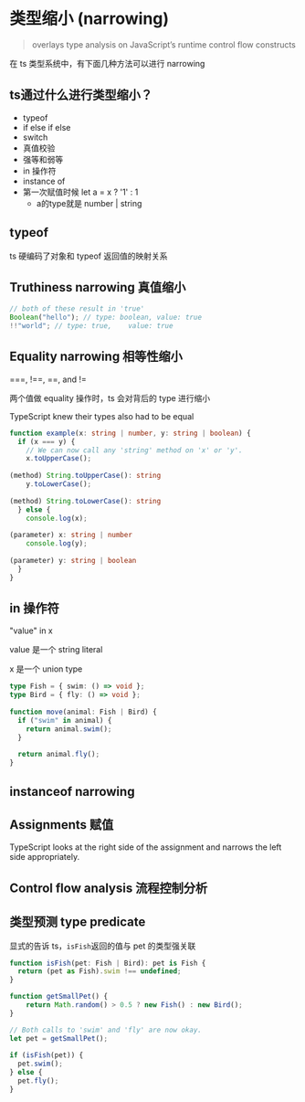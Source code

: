 # 类型缩小 (narrowing)

> overlays type analysis on JavaScript’s runtime control flow constructs

在 ts 类型系统中，有下面几种方法可以进行 narrowing

## ts通过什么进行类型缩小？

- typeof
- if else if else
- switch
- 真值校验
- 强等和弱等
- in 操作符
- instance of
- 第一次赋值时候 let a = x ? '1' : 1
  - a的type就是 number | string

## typeof

ts 硬编码了对象和 typeof 返回值的映射关系

## Truthiness narrowing 真值缩小

```ts
// both of these result in 'true'
Boolean("hello"); // type: boolean, value: true
!!"world"; // type: true,    value: true
```

## Equality narrowing 相等性缩小

===, !==, ==, and !=

两个值做 equality 操作时，ts 会对背后的 type 进行缩小

TypeScript knew their types also had to be equal

```ts
function example(x: string | number, y: string | boolean) {
  if (x === y) {
    // We can now call any 'string' method on 'x' or 'y'.
    x.toUpperCase();
          
(method) String.toUpperCase(): string
    y.toLowerCase();
          
(method) String.toLowerCase(): string
  } else {
    console.log(x);
               
(parameter) x: string | number
    console.log(y);
               
(parameter) y: string | boolean
  }
}
```

## in 操作符

"value" in x

value 是一个 string literal

x 是一个 union type

```ts
type Fish = { swim: () => void };
type Bird = { fly: () => void };
 
function move(animal: Fish | Bird) {
  if ("swim" in animal) {
    return animal.swim();
  }
 
  return animal.fly();
}
```

## instanceof narrowing

## Assignments 赋值

TypeScript looks at the right side of the assignment and narrows the left side appropriately.

## Control flow analysis 流程控制分析

## 类型预测 type predicate

显式的告诉 ts，`isFish`返回的值与 pet 的类型强关联

```ts
function isFish(pet: Fish | Bird): pet is Fish {
  return (pet as Fish).swim !== undefined;
}

function getSmallPet() {
    return Math.random() > 0.5 ? new Fish() : new Bird();
}

// Both calls to 'swim' and 'fly' are now okay.
let pet = getSmallPet();
 
if (isFish(pet)) {
  pet.swim();
} else {
  pet.fly();
}
```
